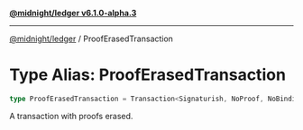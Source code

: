 [**@midnight/ledger v6.1.0-alpha.3**](../README.md)

***

[@midnight/ledger](../globals.md) / ProofErasedTransaction

# Type Alias: ProofErasedTransaction

```ts
type ProofErasedTransaction = Transaction<Signaturish, NoProof, NoBinding>;
```

A transaction with proofs erased.
